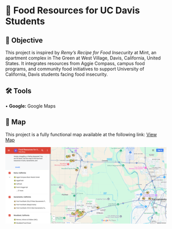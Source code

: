  # 🍉 Food Resources for UC Davis Students
## 🎯 Objective <br>
This project is inspired by <i>Remy’s Recipe for Food Insecurity</i> at Mint, an apartment complex in The Green at West Village, Davis, California, United States. It integrates resources from Aggie Compass, campus food programs, and community food initiatives to support University of California, Davis students facing food insecurity. <p>
## 🛠️ Tools <br>
• <b>Google:</b> Google Maps <p>
## 🧭 Map <br>
This project is a fully functional map available at the following link: [View Map](https://www.google.com/maps/d/u/0/edit?mid=1t1K7LJij3VG0_I-Iuf8NwHES3_MxRYg&usp=sharing) <p>
![me](https://github.com/redefiningvicky/Food-Resources-for-UC-Davis-Students/blob/665c963d2b6293a858f45d13fb9561b7bb0d72b2/Food_Resources_UCD_Images/Food_Resources_UCD.png)

